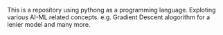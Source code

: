 This is a repository using pythong as a programming language. Exploting various AI-ML related concepts.
e.g. Gradient Descent alogorithm for a lenier model and many more.
